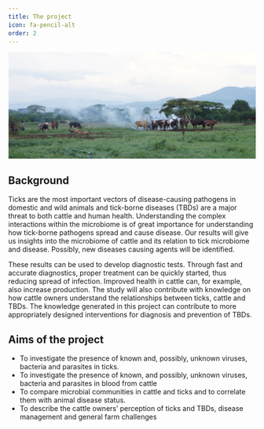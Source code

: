 ```yaml
---
title: The project
icon: fa-pencil-alt
order: 2
---
```


![tick_pic](assets/images/front.png)

## Background

Ticks are the most important vectors of disease-causing pathogens in domestic and wild animals and tick-borne diseases (TBDs) are a major threat to both cattle and human health. Understanding the complex interactions within the microbiome is of great importance for understanding how tick-borne pathogens spread and cause disease. Our results will give us insights into the microbiome of cattle and its relation to tick microbiome and disease. Possibly, new diseases causing agents will be identified.

These results can be used to develop diagnostic tests. Through fast and accurate diagnostics, proper treatment can be quickly started, thus reducing spread of infection. Improved health in cattle can, for example, also increase production. The study will also contribute with knowledge on how cattle owners understand the relationships between ticks, cattle and TBDs. The knowledge generated in this project can contribute to more appropriately designed interventions for diagnosis and prevention of TBDs.

## Aims of the project

- To investigate the presence of known and, possibly, unknown viruses, bacteria and parasites in ticks.
- To investigate the presence of known, and possibly, unknown viruses, bacteria and parasites in blood from cattle
- To compare microbial communities in cattle and ticks and to correlate them with animal disease status.
- To describe the cattle owners’ perception of ticks and TBDs, disease management and general farm challenges
